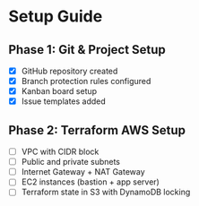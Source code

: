 # Setup Guide

## Phase 1: Git & Project Setup
- [x] GitHub repository created
- [x] Branch protection rules configured
- [x] Kanban board setup
- [x] Issue templates added

## Phase 2: Terraform AWS Setup
- [ ] VPC with CIDR block
- [ ] Public and private subnets
- [ ] Internet Gateway + NAT Gateway
- [ ] EC2 instances (bastion + app server)
- [ ] Terraform state in S3 with DynamoDB locking